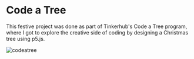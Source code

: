 # Code a Tree
This festive project was done as part of Tinkerhub's Code a Tree program, where I got to explore the creative side of coding by designing a Christmas tree using p5.js.

![codeatree](https://github.com/jumanajouhar/codeatree/assets/106417445/db95355b-361b-44fe-b550-5d3d9d46b43c)
